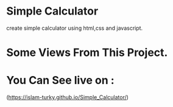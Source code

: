 # Simple Calculator
create simple calculator using html,css and javascript.
# Some Views From This Project.

# You Can See live on : 
(https://islam-turky.github.io/Simple_Calculator/)
